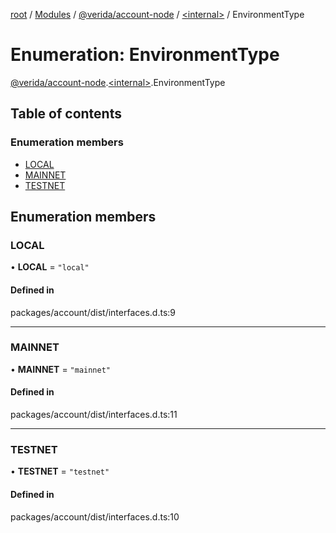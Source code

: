 [root](../README.md) / [Modules](../modules.md) / [@verida/account-node](../modules/verida_account_node.md) / [<internal\>](../modules/verida_account_node._internal_.md) / EnvironmentType

# Enumeration: EnvironmentType

[@verida/account-node](../modules/verida_account_node.md).[<internal\>](../modules/verida_account_node._internal_.md).EnvironmentType

## Table of contents

### Enumeration members

- [LOCAL](verida_account_node._internal_.EnvironmentType.md#local)
- [MAINNET](verida_account_node._internal_.EnvironmentType.md#mainnet)
- [TESTNET](verida_account_node._internal_.EnvironmentType.md#testnet)

## Enumeration members

### LOCAL

• **LOCAL** = `"local"`

#### Defined in

packages/account/dist/interfaces.d.ts:9

___

### MAINNET

• **MAINNET** = `"mainnet"`

#### Defined in

packages/account/dist/interfaces.d.ts:11

___

### TESTNET

• **TESTNET** = `"testnet"`

#### Defined in

packages/account/dist/interfaces.d.ts:10
